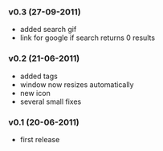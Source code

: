 ### v0.3 (27-09-2011)
* added search gif
* link for google if search returns 0 results

### v0.2 (21-06-2011)
* added tags
* window now resizes automatically
* new icon
* several small fixes

### v0.1 (20-06-2011)
* first release